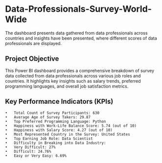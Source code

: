 # Data-Professionals-Survey-World-Wide
The dashboard presents data gathered from data professionals across countries and insights have been presented, where different scores of data professionals are displayed.

## Project Objective
This Power BI dashboard provides a comprehensive breakdown of survey data collected from data professionals across various job roles and countries. It highlights key insights such as salary trends, preferred programming languages, and overall job satisfaction metrics.

## Key Performance Indicators (KPIs)
	•	Total Count of Survey Participants: 630
	•	Average Age of Survey Takers: 29.87
	•	Top Preferred Programming Language: Python
	•	Happiness with Work-Life Balance Score: 5.74 (out of 10)
	•	Happiness with Salary Score: 4.27 (out of 10)
	•	Most Represented Country in the Survey: United States
	•	Top Earning Job Role: Data Scientist
	•	Difficulty in Breaking into Data Industry:
	•	Very Difficult: 27%
	•	Difficult: 24.76%
	•	Easy or Very Easy: 6.69%
